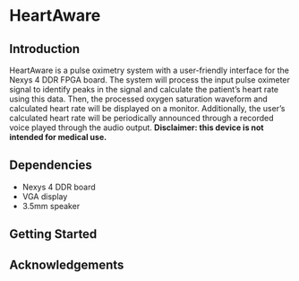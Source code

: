 # HeartAware

## Introduction

HeartAware is a pulse oximetry system with a user-friendly interface for the Nexys 4 DDR FPGA board. The system will process the input pulse oximeter signal to identify peaks in the signal and calculate the patient’s heart rate using this data. Then, the processed oxygen saturation waveform and calculated heart rate will be displayed on a monitor. Additionally, the user’s calculated heart rate will be periodically announced through a recorded voice played through the audio output. __Disclaimer: this device is not intended for medical use.__

## Dependencies

- Nexys 4 DDR board
- VGA display
- 3.5mm speaker

## Getting Started

## Acknowledgements